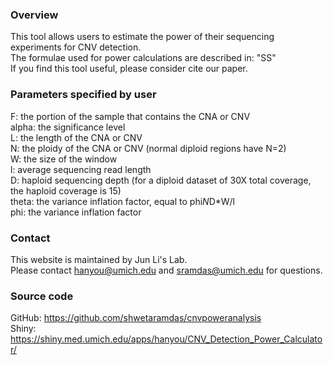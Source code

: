 ### Overview
This tool allows users to estimate the power of their sequencing experiments for CNV detection.  
The formulae used for power calculations are described in: "SS"  
If you find this tool useful, please consider cite our paper.  

### Parameters specified by user
F: the portion of the sample that contains the CNA or CNV  
alpha: the significance level  
L: the length of the CNA or CNV  
N: the ploidy of the CNA or CNV (normal diploid regions have N=2)  
W: the size of the window  
l: average sequencing read length  
D: haploid sequencing depth (for a diploid dataset of 30X total coverage, the haploid coverage is 15)  
theta: the variance inflation factor, equal to phi*N*D*W/l  
phi: the variance inflation factor

### Contact
This website is maintained by Jun Li's Lab.  
Please contact hanyou@umich.edu and sramdas@umich.edu for questions.

### Source code
GitHub: https://github.com/shwetaramdas/cnvpoweranalysis  
Shiny: https://shiny.med.umich.edu/apps/hanyou/CNV_Detection_Power_Calculator/